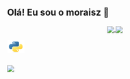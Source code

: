 ## Olá! Eu sou o moraisz 👋
<div align="center">
  <a href="https://github.com/moraisz">
  <img align="center" src="https://github-readme-stats-sigma-five.vercel.app/api?username=moraisz&show_icons=true&theme=dracula&include_all_commits=true&count_private=true"/> </a>
  <img align="center" src="https://github-readme-stats-sigma-five.vercel.app/api/top-langs/?username=moraisz&theme=dracula&line_height=40&hide=css"/> </a>
</div>
<div style="display: inline_block"><br>
  <img align="center" alt="Moraisz-Python" height="30" width="40" src="https://raw.githubusercontent.com/devicons/devicon/master/icons/python/python-original.svg">
</div>
  
  ##
 
<div> 
  <a href="https://www.linkedin.com/in/moraisz/" target="_blank"><img src="https://img.shields.io/badge/-LinkedIn-%230077B5?style=for-the-badge&logo=linkedin&logoColor=white" target="_blank"></a> 
